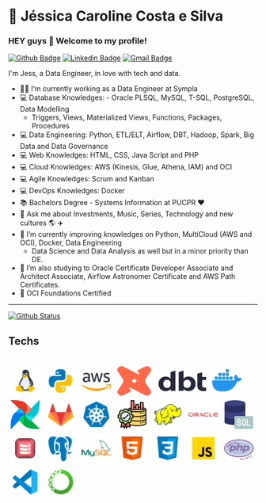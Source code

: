 # :sunflower:  Jéssica Caroline Costa e Silva

### HEY guys 👋 Welcome to my profile!

[![Github Badge](https://img.shields.io/badge/-Github-000?style=flat-square&logo=Github&logoColor=white&link=https://github.com/jess197)](https://github.com/jess197)
[![Linkedin Badge](https://img.shields.io/badge/-LinkedIn-blue?style=flat-square&logo=Linkedin&logoColor=white&link=https://www.linkedin.com/in/jessicaccostaesilva/)](https://www.linkedin.com/in/jessicaccostaesilva/)
[![Gmail Badge](https://img.shields.io/badge/-Gmail-c14438?style=flat-square&logo=Gmail&logoColor=white&link=mailto:jessicacostaesilva97@gmail.com)](mailto:jessicacostaesilva97@gmail.com)

I'm Jess, a Data Engineer, in love with tech and data.

- :office_worker: I’m currently working as a Data Engineer at Sympla
- :computer: Database Knowledges: - Oracle PLSQL, MySQL, T-SQL, PostgreSQL, Data Modelling
  - Triggers, Views, Materialized Views, Functions, Packages, Procedures
- :computer: Data Engineering: Python, ETL/ELT, Airflow, DBT, Hadoop, Spark, Big Data and Data Governance
- :computer: Web Knowledges: HTML, CSS, Java Script and PHP 
- :computer: Cloud Knowledges: AWS (Kinesis, Glue, Athena, IAM) and OCI
- :computer: Agile Knowledges: Scrum and Kanban
- :computer: DevOps Knowledges: Docker
- :books: Bachelors Degree - Systems Information at PUCPR :heart: 
- 💬 Ask me about Investments, Music, Series, Technology and new cultures :earth_americas: :airplane:
- 🌱 I’m currently improving knowledges on Python, MultiCloud (AWS and OCI), Docker, Data Engineering
  -  Data Science and Data Analysis as well but in a minor priority than DE.
- 🌱 I’m also studying to Oracle Certificate Developer Associate and Architect Associate, Airflow Astronomer Certificate and AWS Path Certificates. 
- 🌱 OCI Foundations Certified

---

  [![Github Status](https://github-readme-stats.vercel.app/api?username=jess197&show_icons=true&title_color=fff&icon_color=79ff97&text_color=9f9f9f&bg_color=151515)](https://github.com/jess197)

## Techs

<div>
<br>
<img src="./logos/linux.png" alt="linux" style="vertical-align:top; margin:4px; height:60px; width:60px">
<img src="./logos/python.png" alt="python" style="vertical-align:top; margin:4px; height:60px; width:60px">
<img src="./logos/aws.png" alt="aws" style="vertical-align:top; margin:4px; height:60px; width:60px">
<img src="./logos/dbt.png" alt="dbt" style="vertical-align:top; margin:4px; height:60px; width:180px">
<img src="./logos/docker.png" alt="docker" style="vertical-align:top; margin:4px; height:60px; width:60px">
<img src="./logos/airflow.png" alt="airflow" style="vertical-align:top; margin:4px; height:60px; width:60px">
<img src="./logos/gitlab.png" alt="gitlab" style="vertical-align:top; margin:4px; height:60px; width:60px">
<img src="./logos/k8s.png" alt="k8s" style="vertical-align:top; margin:4px; height:60px; width:60px">
<img src="./logos/data-quality.png" alt="data-quality" style="vertical-align:top; margin:4px; height:60px; width:60px">
<img src="./logos/hadoop.png" alt="hadoop" style="vertical-align:top; margin:4px; height:60px; width:60px">
<img src="./logos/oracle-logo.png" alt="oracle" style="vertical-align:top; margin:4px; height:60px; width:60px">
<img src="./logos/sql.png" alt="sql" style="vertical-align:top; margin:4px; height:60px; width:60px">
<img src="./logos/oracle-plsql.png" alt="plsql" style="vertical-align:top; margin:4px; height:60px; width:60px">
<img src="./logos/postgresql.png" alt="psql" style="vertical-align:top; margin:4px; height:60px; width:60px">
<img src="./logos/mysql.png" alt="mysql" style="vertical-align:top; margin:4px; height:60px; width:60px">
<img src="./logos/html5.png" alt="html5" style="vertical-align:top; margin:4px; height:60px; width:60px">
<img src="./logos/css3.png" alt="css3" style="vertical-align:top; margin:4px; height:60px; width:60px">
<img src="./logos/js.png" alt="js" style="vertical-align:top; margin:4px; height:60px; width:60px">
<img src="./logos/php.png" alt="php" style="vertical-align:top; margin:4px; height:60px; width:60px">
<img src="./logos/vscode.png" alt="vscode" style="vertical-align:top; margin:4px; height:60px; width:60px">
<img src="./logos/anaconda.png" alt="anaconda" style="vertical-align:top; margin:4px; height:60px; width:60px">
<br>
<div/>

